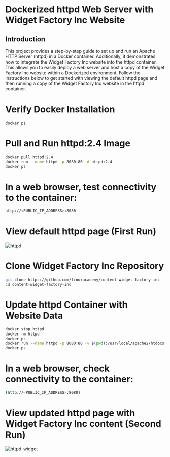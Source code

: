 # Dockerized httpd Web Server with Widget Factory Inc Website

## Introduction

This project provides a step-by-step guide to set up and run an Apache HTTP Server (httpd) in a Docker container. Additionally, it demonstrates how to integrate the Widget Factory Inc website into the httpd container. This allows you to easily deploy a web server and host a copy of the Widget Factory Inc website within a Dockerized environment.
Follow the instructions below to get started with viewing the default httpd page and then running a copy of the Widget Factory Inc website in the httpd container.

# Verify Docker Installation
```bash
docker ps
```
# Pull and Run httpd:2.4 Image
```bash
docker pull httpd:2.4
docker run --name httpd -p 8080:80 -d httpd:2.4
docker ps
```
# In a web browser, test connectivity to the container: 
```bash
http://<PUBLIC_IP_ADDRESS>:8080
```
# View default httpd page (First Run) 

![httpd](https://github.com/DimitryZH/content-widget-factory-inc/assets/146372946/ef5cd9a2-ba64-4210-8caa-e49cb13492ab)

# Clone Widget Factory Inc Repository
```bash
git clone https://github.com/linuxacademy/content-widget-factory-inc
cd content-widget-factory-inc
```
# Update httpd Container with Website Data
```bash
docker stop httpd
docker rm httpd
docker ps
docker run --name httpd -p 8080:80 -v $(pwd):/usr/local/apache2/htdocs:ro -d httpd:2.4
docker ps
```
# In a web browser, check connectivity to the container: 
```bash
(http://<PUBLIC_IP_ADDRESS>:8080)
```
# View updated httpd page with Widget Factory Inc content (Second Run)
![httpd-widget](https://github.com/DimitryZH/content-widget-factory-inc/assets/146372946/608beae7-50a1-4506-9e50-2d2e026e559b)
